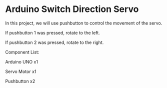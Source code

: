 # Arduino Switch Direction Servo

In this project, we will use pushbutton to control the movement of the servo.

If pushbutton 1 was pressed, rotate to the left.

If pushbutton 2 was pressed, rotate to the right.

Component List:

Arduino UNO x1

Servo Motor x1

Pushbutton x2
